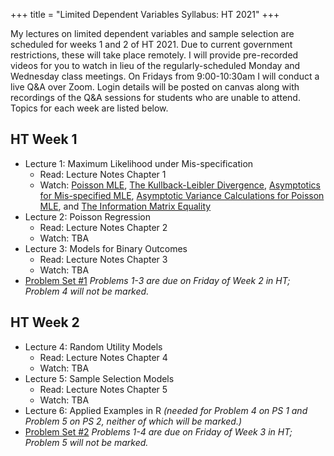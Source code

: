 +++
title = "Limited Dependent Variables Syllabus: HT 2021"
+++

My lectures on limited dependent variables and sample selection are scheduled for weeks 1 and 2 of HT 2021. Due to current government restrictions, these will take place remotely. I will provide pre-recorded videos for you to watch in lieu of the regularly-scheduled Monday and Wednesday class meetings. On Fridays from 9:00-10:30am I will conduct a live Q&A over Zoom. Login details will be posted on canvas along with recordings of the Q&A sessions for students who are unable to attend. Topics for each week are listed below. 

## HT Week 1
* Lecture 1: Maximum Likelihood under Mis-specification
    - Read: Lecture Notes Chapter 1
    - Watch: [Poisson MLE](https://expl.ai/CHAKTHR), [The Kullback-Leibler Divergence](https://expl.ai/REZKTJY), [Asymptotics for Mis-specified MLE](https://expl.ai/MRVFZMR), [Asymptotic Variance Calculations for Poisson MLE](https://expl.ai/TZBUFGU), and [The Information Matrix Equality](https://expl.ai/MDCWESE)
* Lecture 2: Poisson Regression
    - Read: Lecture Notes Chapter 2
    - Watch: TBA
* Lecture 3: Models for Binary Outcomes
    - Read: Lecture Notes Chapter 3
    - Watch: TBA
* [Problem Set #1](/ps1.pdf) *Problems 1-3 are due on Friday of Week 2 in HT; Problem 4 will not be marked.*

## HT Week 2
* Lecture 4: Random Utility Models
    - Read: Lecture Notes Chapter 4
    - Watch: TBA
* Lecture 5: Sample Selection Models
    - Read: Lecture Notes Chapter 5
    - Watch: TBA
* Lecture 6: Applied Examples in R *(needed for Problem 4 on PS 1 and Problem 5 on PS 2, neither of which will be marked.)*
* [Problem Set #2](/ps2.pdf) *Problems 1-4 are due on Friday of Week 3 in HT; Problem 5 will not be marked.*



